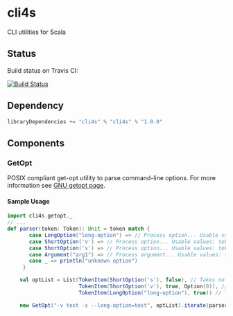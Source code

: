 # cli4s
CLI utilities for Scala

## Status
Build status on Travis CI:

[![Build Status](https://travis-ci.org/efekahraman/cli4s.svg?branch=master)](https://travis-ci.org/efekahraman/cli4s)


## Dependency

```scala
libraryDependencies += "cli4s" % "cli4s" % "1.0.0"
```

## Components

### GetOpt
POSIX compliant get-opt utility to parse command-line options. For more information see [GNU getopt page](https://www.gnu.org/software/libc/manual/html_node/Argument-Syntax.html).

#### Sample Usage

```scala
import cli4s.getopt._
// ...
def parser(token: Token): Unit = token match {
       case LongOption("long-option") => // Process option... Usable values: token.index, token.value
       case ShortOption('v') => // Process option... Usable values: token.index, token.value
       case ShortOption('s') => // Process option... Usable values: token.index
       case Argument("arg1") => // Process argument... Usable values: token.index
       case _ => println("unknown option")
     }

    val optList = List(TokenItem(ShortOption('s'), false), // Takes no value
                       TokenItem(ShortOption('v'), true, Option(0)), // Takes value, and must be first option if present
                       TokenItem(LongOption("long-option"), true)) // Takes value

    new GetOpt("-v test -s --long-option=test", optList).iterate(parser)
```
